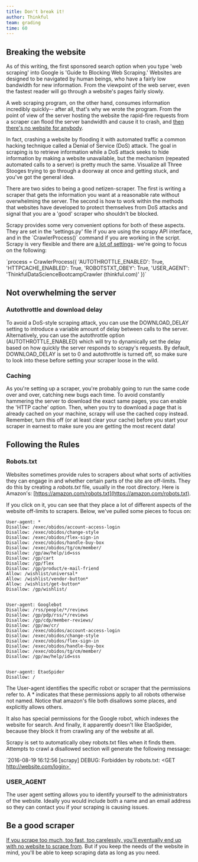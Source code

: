 ```yaml
---
title: Don't break it!
author: Thinkful
team: grading
time: 60
---
```


## Breaking the website

As of this writing, the first sponsored search option when you type 'web scraping' into Google is 'Guide to Blocking Web Scraping.'  Websites are designed to be navigated by human beings, who have a fairly low bandwidth for new information.  From the viewpoint of the web server, even the fastest reader will go through a website's pages fairly slowly.  

A web scraping program, on the other hand, consumes information incredibly quickly-- after all, that's why we wrote the program.  From the point of view of the server hosting the website the rapid-fire requests from a scraper can flood the server bandwidth and cause it to crash, and [then there's no website for anybody](https://xkcd.com/958/).

In fact, crashing a website by flooding it with automated traffic a common hacking technique called a Denial of Service (DoS) attack.  The goal in scraping is to retrieve information while a DoS attack seeks to hide information by making a website unavailable, but the mechanism (repeated automated calls to a server) is pretty much the same.  Visualize all Three Stooges trying to go through a doorway at once and getting stuck, and you've got the general idea.  

There are two sides to being a good netizen-scraper.  The first is writing a scraper that gets the information you want at a reasonable rate without overwhelming the server.  The second is how to work within the methods that websites have developed to protect themselves from DoS attacks and signal that you are a 'good' scraper who shouldn't be blocked.  

Scrapy provides some very convenient options for both of these aspects.  They are set in the 'settings.py' file if you are using the scrapy API interface, and in the ´CrawlerProcess()´ command if you are working in the script.  Scrapy is very flexible and there are [a lot of settings](https://doc.scrapy.org/en/latest/topics/settings.html)- we're going to focus on the following:

´process = CrawlerProcess({
    'AUTOTHROTTLE_ENABLED': True,
    'HTTPCACHE_ENABLED': True,
    'ROBOTSTXT_OBEY': True,
    'USER_AGENT': 'ThinkfulDataScienceBootcampCrawler (thinkful.com)'
})´


## Not overwhelming the server

### Autothrottle and download delay

To avoid a DoS-style scraping attack, you can use the DOWNLOAD_DELAY setting to introduce a variable amount of delay between calls to the server.  Alternatively, you can use the autothrottle option (AUTOTHROTTLE_ENABLED) which will try to dynamically set the delay based on how quickly the server responds to scrapy's requests.  By default, DOWNLOAD_DELAY is set to 0 and autothrottle is turned off, so make sure to look into these before setting your scraper loose in the wild.

### Caching

As you're setting up a scraper, you're probably going to run the same code over and over, catching new bugs each time.  To avoid constantly hammering the server to download the exact same pages, you can enable the 'HTTP cache' option.  Then, when you try to download a page that is already cached on your machine, scrapy will use the cached copy instead.  Remember, turn this off (or at least clear your cache) before you start your scraper in earnest to make sure you are getting the most recent data!

## Following the Rules

### Robots.txt
Websites sometimes provide rules to scrapers about what sorts of activities they can engage in and whether certain parts of the site are off-limits.  They do this by creating a *robots.txt* file, usually in the root directory.  Here is Amazon's:  [https://amazon.com/robots.txt](https://amazon.com/robots.txt).

If you click on it, you can see that they place a lot of different aspects of the website off-limits to scrapers.  Below, we've pulled some pieces to focus on:

```
User-agent: *
Disallow: /exec/obidos/account-access-login
Disallow: /exec/obidos/change-style
Disallow: /exec/obidos/flex-sign-in
Disallow: /exec/obidos/handle-buy-box
Disallow: /exec/obidos/tg/cm/member/
Disallow: /gp/aw/help/id=sss
Disallow: /gp/cart
Disallow: /gp/flex
Disallow: /gp/product/e-mail-friend
Allow: /wishlist/universal*
Allow: /wishlist/vendor-button*
Allow: /wishlist/get-button*
Disallow: /gp/wishlist/


User-agent: Googlebot
Disallow: /rss/people/*/reviews
Disallow: /gp/pdp/rss/*/reviews
Disallow: /gp/cdp/member-reviews/
Disallow: /gp/aw/cr/
Disallow: /exec/obidos/account-access-login
Disallow: /exec/obidos/change-style
Disallow: /exec/obidos/flex-sign-in
Disallow: /exec/obidos/handle-buy-box
Disallow: /exec/obidos/tg/cm/member/
Disallow: /gp/aw/help/id=sss


User-agent: EtaoSpider
Disallow: /
```

The User-agent identifies the specific robot or scraper that the permissions refer to.  A * indicates that these permissions apply to all robots otherwise not named.  Notice that amazon's file both disallows some places, and explicitly allows others.

It also has special permissions for the Google robot, which indexes the website for search.  And finally, it apparently doesn't like EtaoSpider, because they block it from crawling any of the website at all.

Scrapy is set to automatically obey robots.txt files when it finds them.  Attempts to crawl a disallowed section will generate the following message: 

´2016-08-19 16:12:56 [scrapy] DEBUG: Forbidden by robots.txt: <GET http://website.com/login>´

### USER_AGENT

The user agent setting allows you to identify yourself to the administrators of the website.  Ideally you would include both a name and an email address so they can contact you if your scraping is causing issues.


## Be a good scraper

[If you scrape too much, too fast, too carelessly, you'll eventually end up with no website to scrape from](http://www.qwantz.com/index.php?comic=1731).  But if you keep the needs of the website in mind, you'll be able to keep scraping data as long as you need.

